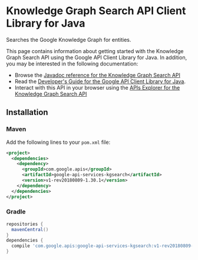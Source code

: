 # Knowledge Graph Search API Client Library for Java

Searches the Google Knowledge Graph for entities.

This page contains information about getting started with the Knowledge Graph Search API
using the Google API Client Library for Java. In addition, you may be interested
in the following documentation:

* Browse the [Javadoc reference for the Knowledge Graph Search API][javadoc]
* Read the [Developer's Guide for the Google API Client Library for Java][google-api-client].
* Interact with this API in your browser using the [APIs Explorer for the Knowledge Graph Search API][api-explorer]

## Installation

### Maven

Add the following lines to your `pom.xml` file:

```xml
<project>
  <dependencies>
    <dependency>
      <groupId>com.google.apis</groupId>
      <artifactId>google-api-services-kgsearch</artifactId>
      <version>v1-rev20180809-1.30.1</version>
    </dependency>
  </dependencies>
</project>
```

### Gradle

```gradle
repositories {
  mavenCentral()
}
dependencies {
  compile 'com.google.apis:google-api-services-kgsearch:v1-rev20180809-1.30.1'
}
```

[javadoc]: https://googleapis.dev/java/google-api-services-kgsearch/latest/index.html
[google-api-client]: https://github.com/googleapis/google-api-java-client/
[api-explorer]: https://developers.google.com/apis-explorer/#p/abusiveexperiencereport/v1/
